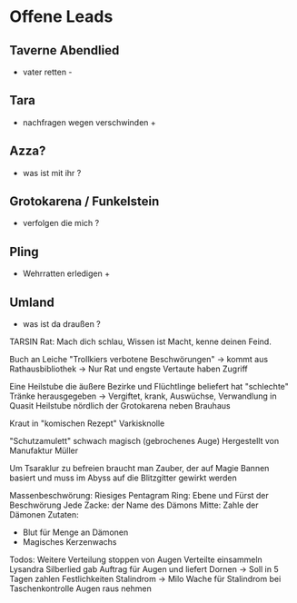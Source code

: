 # Offene Leads

## Taverne Abendlied

- vater retten -

## Tara

- nachfragen wegen verschwinden +

## Azza?

- was ist mit ihr ?

## Grotokarena / Funkelstein

- verfolgen die mich ?

## Pling

- Wehrratten erledigen +

## Umland

- was ist da draußen ?



TARSIN Rat:
Mach dich schlau, Wissen ist Macht, kenne deinen Feind.

Buch an Leiche "Trollkiers verbotene Beschwörungen"
-> kommt aus Rathausbibliothek
-> Nur Rat und engste Vertaute haben Zugriff

Eine Heilstube die äußere Bezirke und Flüchtlinge beliefert hat "schlechte" Tränke herausgegeben
-> Vergiftet, krank, Auswüchse, Verwandlung in Quasit
Heilstube nördlich der Grotokarena neben Brauhaus

Kraut in "komischen Rezept" Varkisknolle

"Schutzamulett" schwach magisch (gebrochenes Auge)
Hergestellt von Manufaktur Müller

Um Tsaraklur zu befreien braucht man Zauber, der auf Magie Bannen basiert und muss im Abyss auf die Blitzgitter gewirkt werden

Massenbeschwörung:
Riesiges Pentagram
Ring: Ebene und Fürst der Beschwörung
Jede Zacke: der Name des Dämons
Mitte: Zahle der Dämonen
Zutaten:
- Blut für Menge an Dämonen
- Magisches Kerzenwachs


Todos:
Weitere Verteilung stoppen von Augen
Verteilte einsammeln
Lysandra Silberlied gab Auftrag für Augen und liefert Dornen
-> Soll in 5 Tagen zahlen
Festlichkeiten Stalindrom
-> Milo Wache für Stalindrom bei Taschenkontrolle Augen raus nehmen
